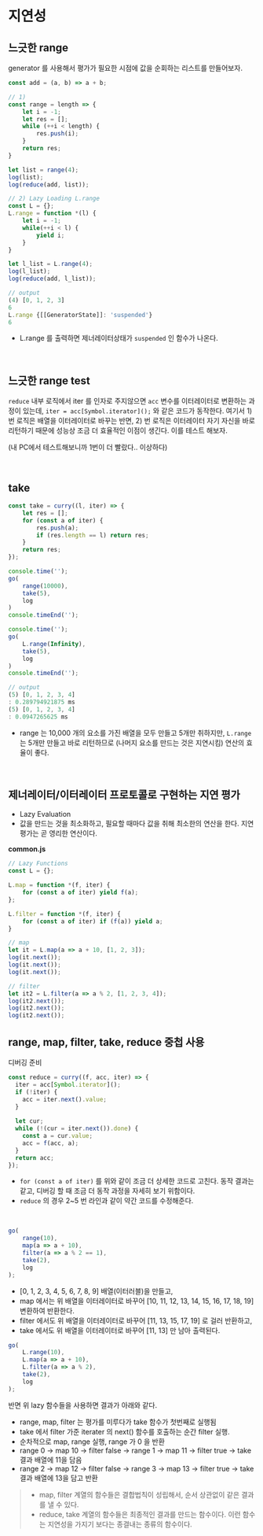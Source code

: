 # 지연성

 

## 느긋한 range

generator 를 사용해서 평가가 필요한 시점에 값을 순회하는 리스트를 만들어보자.

```javascript
const add = (a, b) => a + b;

// 1)
const range = length => {
    let i = -1;
    let res = [];
    while (++i < length) {
        res.push(i);
    }
    return res;
}

let list = range(4);
log(list);
log(reduce(add, list));

// 2) Lazy Loading L.range
const L = {};
L.range = function *(l) {
    let i = -1;
    while(++i < l) {
        yield i;
    }
}

let l_list = L.range(4);
log(l_list);
log(reduce(add, l_list));

// output
(4) [0, 1, 2, 3]
6
L.range {[[GeneratorState]]: 'suspended'}
6
```

- L.range 를 출력하면 제너레이터상태가 `suspended` 인 함수가 나온다.

<br />

## 느긋한 range test

`reduce` 내부 로직에서 iter 를 인자로 주지않으면 `acc` 변수를 이터레이터로 변환하는 과정이 있는데, `iter = acc[Symbol.iterator]();` 와 같은 코드가 동작한다. 여기서 1) 번 로직은 배열을 이터레이터로 바꾸는 반면, 2) 번 로직은 이터레이터 자기 자신을 바로 리턴하기 때문에 성능상 조금 더 효율적인 이점이 생긴다. 이를 테스트 해보자.

(내 PC에서 테스트해보니까 1번이 더 빨랐다.. 이상하다)

<br />

## take

```javascript
const take = curry((l, iter) => {
    let res = [];
    for (const a of iter) {
        res.push(a);
        if (res.length == l) return res;
    }
    return res;
});

console.time('');
go(
    range(10000),
    take(5),
    log
)
console.timeEnd('');

console.time('');
go(
    L.range(Infinity),
    take(5),
    log
)
console.timeEnd('');

// output
(5) [0, 1, 2, 3, 4]
: 0.289794921875 ms
(5) [0, 1, 2, 3, 4]
: 0.0947265625 ms
```

- range 는 10,000 개의 요소를 가진 배열을 모두 만들고 5개만 취하지만, `L.range` 는 5개만 만들고 바로 리턴하므로 (나머지 요소를 만드는 것은 지연시킴) 연산의 효율이 좋다.

<br />

## 제너레이터/이터레이터 프로토콜로 구현하는 지연 평가

- Lazy Evaluation
- 값을 만드는 것을 최소화하고, 필요할 때마다 값을 취해 최소한의 연산을 한다. 지연 평가는 곧 영리한 연산이다.



**common.js**

```javascript
// Lazy Functions
const L = {};

L.map = function *(f, iter) {
    for (const a of iter) yield f(a);
};

L.filter = function *(f, iter) {
    for (const a of iter) if (f(a)) yield a;
}
```

```javascript
// map
let it = L.map(a => a + 10, [1, 2, 3]);
log(it.next());
log(it.next());
log(it.next());

// filter
let it2 = L.filter(a => a % 2, [1, 2, 3, 4]);
log(it2.next());
log(it2.next());
log(it2.next());
```



## range, map, filter, take, reduce 중첩 사용

디버깅 준비

```javascript
const reduce = curry((f, acc, iter) => {
  iter = acc[Symbol.iterator]();
  if (!iter) {
    acc = iter.next().value;
  }
  
  let cur;
  while (!(cur = iter.next()).done) {
    const a = cur.value;
    acc = f(acc, a);
  }
  return acc;
});
```

- `for (const a of iter)` 를 위와 같이 조금 더 상세한 코드로 고친다. 동작 결과는 같고, 디버깅 할 때 조금 더 동작 과정을 자세히 보기 위함이다.
- `reduce` 의 경우 2~5 번 라인과 같이 약간 코드를 수정해준다.

<br />

```javascript
go(
    range(10),
    map(a => a + 10),
    filter(a => a % 2 == 1),
    take(2),
    log
);
```

- [0, 1, 2, 3, 4, 5, 6, 7, 8, 9] 배열(이터러블)을 만들고,
- map 에서는 위 배열을 이터레이터로 바꾸어 [10, 11, 12, 13, 14, 15, 16, 17, 18, 19] 변환하여 반환한다.
- filter 에서도 위 배열을 이터레이터로 바꾸어 [11, 13, 15, 17, 19] 로 걸러 반환하고,
- take 에서도 위 배열을 이터레이터로 바꾸어 [11, 13] 만 남아 출력된다.

```javascript
go(
    L.range(10),
    L.map(a => a + 10),
    L.filter(a => a % 2),
    take(2),
    log
);
```

반면 위 lazy 함수들을 사용하면 결과가 아래와 같다.

- range, map, filter 는 평가를 미루다가 take 함수가 첫번째로 실행됨
- take 에서 filter 가준 iterater 의 next() 함수를 호출하는 순간 filter 실행.
- 순차적으로 map, range 실행, range 가 0 을 반환
- range 0 → map 10 → filter false → range 1 → map 11 → filter true → take 결과 배열에 11을 담음
- range 2 → map 12 → filter false → range 3 → map 13 → filter true → take 결과 배열에 13을 담고 반환



> - map, filter 계열의 함수들은 결합법칙이 성립해서, 순서 상관없이 같은 결과를 낼 수 있다.
> - reduce, take 계열의 함수들은 최종적인 결과를 만드는 함수이다. 이런 함수는 지연성을 가지기 보다는 종결내는 종류의 함수이다.







<br />

<br />

<br />

<br />

<br />